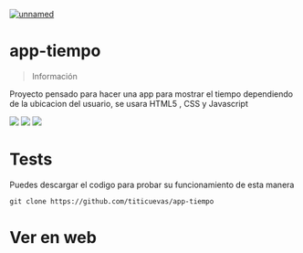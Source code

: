 <a href="https://imgbb.com/"><img src="https://i.ibb.co/jJSTV8Z/unnamed.png" alt="unnamed" border="0"></a>


# app-tiempo

> Información

Proyecto pensado para hacer una app para mostrar el tiempo dependiendo de la ubicacion del usuario, se usara HTML5 , CSS y Javascript
<p>
<img src="https://img.shields.io/badge/HTML5-E34F26?style=for-the-badge&logo=html5&logoColor=white">
<img src= "https://img.shields.io/badge/CSS3-1572B6?style=for-the-badge&logo=css3&logoColor=white">
<img src="https://img.shields.io/badge/JavaScript-F7DF1E?style=for-the-badge&logo=javascript&logoColor=black">
 </p>
 
 # Tests
Puedes descargar el codigo para probar su funcionamiento de esta manera

```shell
git clone https://github.com/titicuevas/app-tiempo
```
# Ver en web

<a href="https://titicuevas.github.io/app-tiempo/"></a>
